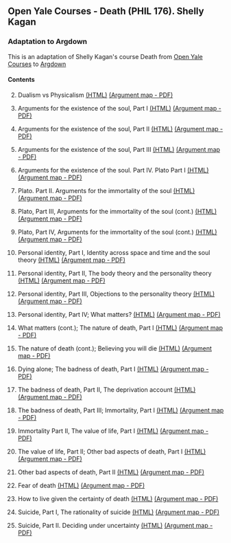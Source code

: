 ## Open Yale Courses - Death (PHIL 176). Shelly Kagan

### Adaptation to Argdown

This is an adaptation of Shelly Kagan's course Death from [Open Yale Courses](https://oyc.yale.edu/death/phil-176) to [Argdown](https://argdown.org/)

#### Contents

2. Dualism vs Physicalism [(HTML)](https://htmlpreview.github.io/?https://raw.githubusercontent.com/antonostrovsky/open-yale-death-shelly-kagan/master/lectures/2.%20Dualism%20vs.%20Physicalism.html)  [(Argument map - PDF)](https://github.com/antonostrovsky/open-yale-death-shelly-kagan/raw/master/lectures/2.%20Dualism%20vs.%20Physicalism.pdf)

3. Arguments for the existence of the soul, Part I [(HTML)](https://htmlpreview.github.io/?https://raw.githubusercontent.com/antonostrovsky/open-yale-death-shelly-kagan/master/lectures/3.%20Arguments%20for%20the%20existence%20of%20the%20soul%2C%20Part%20I.html)  [(Argument map - PDF)](https://github.com/antonostrovsky/open-yale-death-shelly-kagan/raw/master/lectures/3.%20Arguments%20for%20the%20existence%20of%20the%20soul%2C%20Part%20I.pdf)

4. Arguments for the existence of the soul, Part II [(HTML)](https://htmlpreview.github.io/?https://github.com/antonostrovsky/open-yale-death-shelly-kagan/blob/master/lectures/4.%20Arguments%20for%20the%20existence%20of%20the%20soul%2C%20Part%20II.html)  [(Argument map - PDF)](https://github.com/antonostrovsky/open-yale-death-shelly-kagan/raw/master/lectures/4.%20Arguments%20for%20the%20existence%20of%20the%20soul%2C%20Part%20II.pdf)

5. Arguments for the existence of the soul, Part III [(HTML)](https://htmlpreview.github.io/?https://raw.githubusercontent.com/antonostrovsky/open-yale-death-shelly-kagan/master/lectures/5.%20Arguments%20for%20the%20existence%20of%20the%20soul%2C%20Part%20III.html)  [(Argument map - PDF)](https://github.com/antonostrovsky/open-yale-death-shelly-kagan/raw/master/lectures/5.%20Arguments%20for%20the%20existence%20of%20the%20soul%2C%20Part%20III.pdf)

6. Arguments for the existence of the soul. Part IV. Plato Part I [(HTML)](https://htmlpreview.github.io/?https://raw.githubusercontent.com/antonostrovsky/open-yale-death-shelly-kagan/master/lectures/6.%20Arguments%20for%20the%20existence%20of%20the%20soul%2C%20Part%20IV%2C%20Plato%2C%20Part%20I.html)  [(Argument map - PDF)](https://github.com/antonostrovsky/open-yale-death-shelly-kagan/raw/master/lectures/6.%20Arguments%20for%20the%20existence%20of%20the%20soul%2C%20Part%20IV%2C%20Plato%2C%20Part%20I.pdf)

7. Plato. Part II. Arguments for the immortality of the soul [(HTML)](https://htmlpreview.github.io/?https://raw.githubusercontent.com/antonostrovsky/open-yale-death-shelly-kagan/master/lectures/7.%20Plato%2C%20Part%20II%2C%20Arguments%20for%20the%20immortality%20of%20the%20soul.html)  [(Argument map - PDF)](https://github.com/antonostrovsky/open-yale-death-shelly-kagan/raw/master/lectures/7.%20Plato%2C%20Part%20II%2C%20Arguments%20for%20the%20immortality%20of%20the%20soul.pdf)

8. Plato, Part III, Arguments for the immortality of the soul (cont.) [(HTML)](https://htmlpreview.github.io/?https://raw.githubusercontent.com/antonostrovsky/open-yale-death-shelly-kagan/master/lectures/8.%20Plato%2C%20Part%20III%20Arguments%20for%20the%20immortality%20of%20the%20soul%20(cont.).html)  [(Argument map - PDF)](https://github.com/antonostrovsky/open-yale-death-shelly-kagan/raw/master/lectures/8.%20Plato%2C%20Part%20III%20Arguments%20for%20the%20immortality%20of%20the%20soul%20(cont.).pdf)

9. Plato, Part IV, Arguments for the immortality of the soul (cont.) [(HTML)](https://htmlpreview.github.io/?https://raw.githubusercontent.com/antonostrovsky/open-yale-death-shelly-kagan/master/lectures/9.%20Plato%2C%20Part%20IV%2C%20Arguments%20for%20the%20immortality%20of%20the%20soul%20(cont.).html)  [(Argument map - PDF)](https://github.com/antonostrovsky/open-yale-death-shelly-kagan/raw/master/lectures/9.%20Plato%2C%20Part%20IV%2C%20Arguments%20for%20the%20immortality%20of%20the%20soul%20(cont.).pdf)

10. Personal identity, Part I, Identity across space and time and the soul theory [(HTML)](http://htmlpreview.github.io/?https://raw.githubusercontent.com/antonostrovsky/open-yale-death-shelly-kagan/master/lectures/10.%20Personal%20identity%2C%20Part%20I%2C%20Identity%20across%20space%20and%20time%20and%20the%20soul%20theory.html)  [(Argument map - PDF)](https://github.com/antonostrovsky/open-yale-death-shelly-kagan/raw/master/lectures/10.%20Personal%20identity%2C%20Part%20I%2C%20Identity%20across%20space%20and%20time%20and%20the%20soul%20theory.pdf)


11. Personal identity, Part II, The body theory and the personality theory [(HTML)](http://htmlpreview.github.io/?https://raw.githubusercontent.com/antonostrovsky/open-yale-death-shelly-kagan/master/lectures/11.%20Personal%20identity%2C%20Part%20II%2C%20The%20body%20theory%20and%20the%20personality%20theory.html)  [(Argument map - PDF)](https://github.com/antonostrovsky/open-yale-death-shelly-kagan/raw/master/lectures/11.%20Personal%20identity%2C%20Part%20II%2C%20The%20body%20theory%20and%20the%20personality%20theory.pdf)


12. Personal identity, Part III, Objections to the personality theory [(HTML)](http://htmlpreview.github.io/?https://raw.githubusercontent.com/antonostrovsky/open-yale-death-shelly-kagan/master/lectures/12.%20Personal%20identity%2C%20Part%20III%2C%20Objections%20to%20the%20personality%20theory.html)  [(Argument map - PDF)](https://github.com/antonostrovsky/open-yale-death-shelly-kagan/raw/master/lectures/12.%20Personal%20identity%2C%20Part%20III%2C%20Objections%20to%20the%20personality%20theory.pdf)


13. Personal identity, Part IV; What matters? [(HTML)](http://htmlpreview.github.io/?https://raw.githubusercontent.com/antonostrovsky/open-yale-death-shelly-kagan/master/lectures/13.%20Personal%20identity%2C%20Part%20IV%2C%20What%20matters.html)  [(Argument map - PDF)](https://github.com/antonostrovsky/open-yale-death-shelly-kagan/raw/master/lectures/13.%20Personal%20identity%2C%20Part%20IV%2C%20What%20matters.pdf)


14. What matters (cont.); The nature of death, Part I [(HTML)](http://htmlpreview.github.io/?https://raw.githubusercontent.com/antonostrovsky/open-yale-death-shelly-kagan/master/lectures/14.%20What%20matters%20(cont.)%2C%20The%20nature%20of%20death%2C%20Part%20I.html)  [(Argument map - PDF)](https://github.com/antonostrovsky/open-yale-death-shelly-kagan/raw/master/lectures/14.%20What%20matters%20(cont.)%2C%20The%20nature%20of%20death%2C%20Part%20I.pdf)


15. The nature of death (cont.); Believing you will die [(HTML)](http://htmlpreview.github.io/?https://raw.githubusercontent.com/antonostrovsky/open-yale-death-shelly-kagan/master/lectures/15.%20The%20nature%20of%20death%20(cont.).%20Believing%20you%20will%20die.html)  [(Argument map - PDF)](https://github.com/antonostrovsky/open-yale-death-shelly-kagan/raw/master/lectures/15.%20The%20nature%20of%20death%20(cont.).%20Believing%20you%20will%20die.pdf)

16. Dying alone; The badness of death, Part I [(HTML)](http://htmlpreview.github.io/?https://raw.githubusercontent.com/antonostrovsky/open-yale-death-shelly-kagan/master/lectures/16.%20Dying%20alone%2C%20The%20badness%20of%20death%2C%20Part%20I.html)  [(Argument map - PDF)](https://github.com/antonostrovsky/open-yale-death-shelly-kagan/raw/master/lectures/16.%20Dying%20alone%2C%20The%20badness%20of%20death%2C%20Part%20I.pdf)


17. The badness of death, Part II, The deprivation account [(HTML)](http://htmlpreview.github.io/?https://raw.githubusercontent.com/antonostrovsky/open-yale-death-shelly-kagan/master/lectures/17.%20The%20badness%20of%20death%2C%20Part%20II%2C%20The%20deprivation%20account.html)  [(Argument map - PDF)](https://github.com/antonostrovsky/open-yale-death-shelly-kagan/raw/master/lectures/17.%20The%20badness%20of%20death%2C%20Part%20II%2C%20The%20deprivation%20account.pdf)


18. The badness of death, Part III; Immortality, Part I [(HTML)](http://htmlpreview.github.io/?https://raw.githubusercontent.com/antonostrovsky/open-yale-death-shelly-kagan/master/lectures/18.%20The%20badness%20of%20death%2C%20Part%20III.%20Immortality%2C%20Part%20I.html)  [(Argument map - PDF)](https://github.com/antonostrovsky/open-yale-death-shelly-kagan/raw/master/lectures/18.%20The%20badness%20of%20death%2C%20Part%20III.%20Immortality%2C%20Part%20I.pdf)


19. Immortality Part II, The value of life, Part I [(HTML)](http://htmlpreview.github.io/?https://raw.githubusercontent.com/antonostrovsky/open-yale-death-shelly-kagan/master/lectures/19.%20Immortality%20Part%20II%2C%20The%20value%20of%20life%2C%20Part%20I.html)  [(Argument map - PDF)](https://github.com/antonostrovsky/open-yale-death-shelly-kagan/raw/master/lectures/19.%20Immortality%20Part%20II%2C%20The%20value%20of%20life%2C%20Part%20I.pdf)


20. The value of life, Part II; Other bad aspects of death, Part I [(HTML)](http://htmlpreview.github.io/?https://raw.githubusercontent.com/antonostrovsky/open-yale-death-shelly-kagan/master/lectures/20.%20The%20value%20of%20life%2C%20Part%20II%2C%20Other%20bad%20aspects%20of%20death%2C%20Part%20I.html)  [(Argument map - PDF)](https://github.com/antonostrovsky/open-yale-death-shelly-kagan/raw/master/lectures/20.%20The%20value%20of%20life%2C%20Part%20II%2C%20Other%20bad%20aspects%20of%20death%2C%20Part%20I.pdf)


21. Other bad aspects of death, Part II [(HTML)](http://htmlpreview.github.io/?https://raw.githubusercontent.com/antonostrovsky/open-yale-death-shelly-kagan/master/lectures/21.%20Other%20bad%20aspects%20of%20death%2C%20Part%20II.html)  [(Argument map - PDF)](https://github.com/antonostrovsky/open-yale-death-shelly-kagan/raw/master/lectures/21.%20Other%20bad%20aspects%20of%20death%2C%20Part%20II.pdf)

22. Fear of death [(HTML)](http://htmlpreview.github.io/?https://raw.githubusercontent.com/antonostrovsky/open-yale-death-shelly-kagan/master/lectures/22.%20Fear%20of%20death.html)  [(Argument map - PDF)](https://github.com/antonostrovsky/open-yale-death-shelly-kagan/raw/master/lectures/22.%20Fear%20of%20death.pdf)

23. How to live given the certainty of death [(HTML)](http://htmlpreview.github.io/?https://raw.githubusercontent.com/antonostrovsky/open-yale-death-shelly-kagan/master/lectures/23.%20How%20to%20live%20given%20the%20certainty%20of%20death.html)  [(Argument map - PDF)](https://github.com/antonostrovsky/open-yale-death-shelly-kagan/raw/master/lectures/23.%20How%20to%20live%20given%20the%20certainty%20of%20death.pdf)

24. Suicide, Part I, The rationality of suicide [(HTML)](http://htmlpreview.github.io/?https://raw.githubusercontent.com/antonostrovsky/open-yale-death-shelly-kagan/master/lectures/24.%20Suicide%2C%20Part%20I%2C%20The%20rationality%20of%20suicide.html)  [(Argument map - PDF)](https://github.com/antonostrovsky/open-yale-death-shelly-kagan/raw/master/lectures/24.%20Suicide%2C%20Part%20I%2C%20The%20rationality%20of%20suicide.pdf)


25. Suicide, Part II. Deciding under uncertainty [(HTML)](http://htmlpreview.github.io/?https://raw.githubusercontent.com/antonostrovsky/open-yale-death-shelly-kagan/master/lectures/25.%20Suicide%2C%20Part%20II.%20Deciding%20under%20uncertainty.html)  [(Argument map - PDF)](https://github.com/antonostrovsky/open-yale-death-shelly-kagan/raw/master/lectures/25.%20Suicide%2C%20Part%20II.%20Deciding%20under%20uncertainty.pdf)
